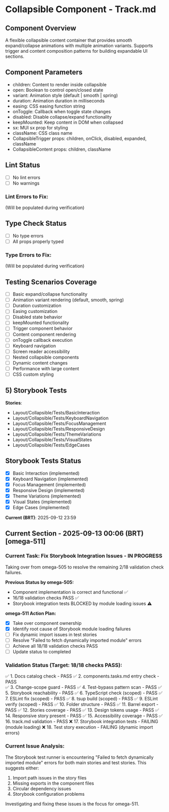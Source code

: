 # Collapsible Component - Track.md

## Component Overview

A flexible collapsible content container that provides smooth expand/collapse animations with multiple animation variants. Supports trigger and content composition patterns for building expandable UI sections.

## Component Parameters

- children: Content to render inside collapsible
- open: Boolean to control open/closed state
- variant: Animation style (default | smooth | spring)
- duration: Animation duration in milliseconds
- easing: CSS easing function string
- onToggle: Callback when toggle state changes
- disabled: Disable collapse/expand functionality
- keepMounted: Keep content in DOM when collapsed
- sx: MUI sx prop for styling
- className: CSS class name
- CollapsibleTrigger props: children, onClick, disabled, expanded, className
- CollapsibleContent props: children, className

## Lint Status

- [ ] No lint errors
- [ ] No warnings

### Lint Errors to Fix:

(Will be populated during verification)

## Type Check Status

- [ ] No type errors
- [ ] All props properly typed

### Type Errors to Fix:

(Will be populated during verification)

## Testing Scenarios Coverage

- [ ] Basic expand/collapse functionality
- [ ] Animation variant rendering (default, smooth, spring)
- [ ] Duration customization
- [ ] Easing customization
- [ ] Disabled state behavior
- [ ] keepMounted functionality
- [ ] Trigger component behavior
- [ ] Content component rendering
- [ ] onToggle callback execution
- [ ] Keyboard navigation
- [ ] Screen reader accessibility
- [ ] Nested collapsible components
- [ ] Dynamic content changes
- [ ] Performance with large content
- [ ] CSS custom styling

## 5) Storybook Tests

**Stories**:

- Layout/Collapsible/Tests/BasicInteraction
- Layout/Collapsible/Tests/KeyboardNavigation
- Layout/Collapsible/Tests/FocusManagement
- Layout/Collapsible/Tests/ResponsiveDesign
- Layout/Collapsible/Tests/ThemeVariations
- Layout/Collapsible/Tests/VisualStates
- Layout/Collapsible/Tests/EdgeCases

## Storybook Tests Status

- [x] Basic Interaction (implemented)
- [x] Keyboard Navigation (implemented)
- [x] Focus Management (implemented)
- [x] Responsive Design (implemented)
- [x] Theme Variations (implemented)
- [x] Visual States (implemented)
- [x] Edge Cases (implemented)

**Current (BRT)**: 2025-09-12 23:59

## Current Section - 2025-09-13 00:06 (BRT) [omega-511]

### Current Task: Fix Storybook Integration Issues - IN PROGRESS

Taking over from omega-505 to resolve the remaining 2/18 validation check failures.

**Previous Status by omega-505:**

- Component implementation is correct and functional ✅
- 16/18 validation checks PASS ✅
- Storybook integration tests BLOCKED by module loading issues ⚠️

**omega-511 Action Plan:**

- [x] Take over component ownership
- [x] Identify root cause of Storybook module loading failures
- [ ] Fix dynamic import issues in test stories
- [ ] Resolve "Failed to fetch dynamically imported module" errors
- [ ] Achieve all 18/18 validation checks PASS
- [ ] Update status to completed

### Validation Status (Target: 18/18 checks PASS):

✅ 1. Docs catalog check - PASS
✅ 2. components.tasks.md entry check - PASS  
✅ 3. Change-scope guard - PASS
✅ 4. Test-bypass pattern scan - PASS
✅ 5. Storybook reachability - PASS
✅ 6. TypeScript check (scoped) - PASS
✅ 7. ESLint fix (scoped) - PASS
✅ 8. tsup build (scoped) - PASS
✅ 9. ESLint verify (scoped) - PASS
✅ 10. Folder structure - PASS
✅ 11. Barrel export - PASS
✅ 12. Stories coverage - PASS
✅ 13. Design tokens usage - PASS
✅ 14. Responsive story present - PASS
✅ 15. Accessibility coverage - PASS
✅ 16. track.md validation - PASS
❌ 17. Storybook integration tests - FAILING (module loading)
❌ 18. Test story execution - FAILING (dynamic import errors)

### Current Issue Analysis:

The Storybook test runner is encountering "Failed to fetch dynamically imported module" errors for both main stories and test stories. This suggests either:

1. Import path issues in the story files
2. Missing exports in the component files
3. Circular dependency issues
4. Storybook configuration problems

Investigating and fixing these issues is the focus for omega-511.
